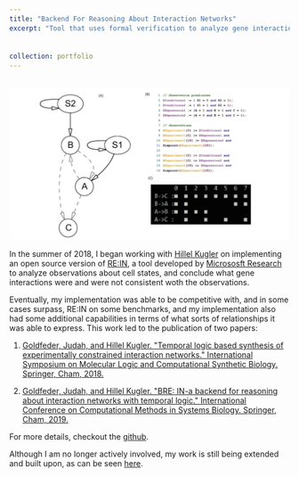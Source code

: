```yaml
---
title: "Backend For Reasoning About Interaction Networks"
excerpt: "Tool that uses formal verification to analyze gene interactions in cells.<br/><img src='/images/brein.png'>"


collection: portfolio
---
```

<br/><img src='/images/brein.png'>

In the summer of 2018, I began working with [Hillel Kugler](https://www.eng.biu.ac.il/hillelk/) on implementing an open source version of [RE:IN](https://www.microsoft.com/en-us/research/project/reasoning-engine-for-interaction-networks-rein/), a tool developed by [Micrososft Research](https://www.microsoft.com/en-us/research/) to analyze observations about cell states, and conclude what gene interactions were and were not consistent woth the observations. 

Eventually, my implementation was able to be competitive with, and in some cases surpass, RE:IN on some benchmarks, and my implementation also had some additional capabilities in terms of what sorts of relationships it was able to express. This work led to the publication of two papers:

1. [Goldfeder, Judah, and Hillel Kugler. "Temporal logic based synthesis of experimentally constrained interaction networks." International Symposium on Molecular Logic and Computational Synthetic Biology. Springer, Cham, 2018.](https://scholar.google.com/citations?view_op=view_citation&hl=en&user=WCjAGIgAAAAJ&citation_for_view=WCjAGIgAAAAJ:u-x6o8ySG0sC)

2. [Goldfeder, Judah, and Hillel Kugler. "BRE: IN-a backend for reasoning about interaction networks with temporal logic." International Conference on Computational Methods in Systems Biology. Springer, Cham, 2019.](https://scholar.google.com/citations?view_op=view_citation&hl=en&user=WCjAGIgAAAAJ&citation_for_view=WCjAGIgAAAAJ:u5HHmVD_uO8C)

For more details, checkout the [github](https://github.com/Jgoldfeder/BREIN).

Although I am no longer actively involved, my work is still being extended and built upon, as can be seen [here](https://github.com/razielsiegman/biu-cs-2021).
